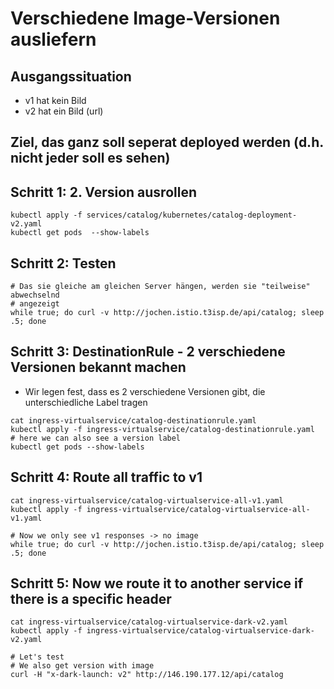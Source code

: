 # Verschiedene Image-Versionen ausliefern 

## Ausgangssituation

  * v1 hat kein Bild
  * v2 hat ein Bild (url)

## Ziel, das ganz soll seperat deployed werden (d.h. nicht jeder soll es sehen) 

## Schritt 1: 2. Version ausrollen 

```
kubectl apply -f services/catalog/kubernetes/catalog-deployment-v2.yaml 
kubectl get pods  --show-labels 
```

## Schritt 2: Testen 

```
# Das sie gleiche am gleichen Server hängen, werden sie "teilweise" abwechselnd
# angezeigt
while true; do curl -v http://jochen.istio.t3isp.de/api/catalog; sleep .5; done
```

## Schritt 3: DestinationRule - 2 verschiedene Versionen bekannt machen 

  * Wir legen fest, dass es 2 verschiedene Versionen gibt, die unterschiedliche Label tragen

```
cat ingress-virtualservice/catalog-destinationrule.yaml
kubectl apply -f ingress-virtualservice/catalog-destinationrule.yaml 
# here we can also see a version label 
kubectl get pods --show-labels 
```

## Schritt 4: Route all traffic to v1 

```
cat ingress-virtualservice/catalog-virtualservice-all-v1.yaml
kubectl apply -f ingress-virtualservice/catalog-virtualservice-all-v1.yaml
```

```
# Now we only see v1 responses -> no image
while true; do curl -v http://jochen.istio.t3isp.de/api/catalog; sleep .5; done
```

## Schritt 5: Now we route it to another service if there is a specific header 

```
cat ingress-virtualservice/catalog-virtualservice-dark-v2.yaml
kubectl apply -f ingress-virtualservice/catalog-virtualservice-dark-v2.yaml
```

```
# Let's test
# We also get version with image 
curl -H "x-dark-launch: v2" http://146.190.177.12/api/catalog
```
````  
